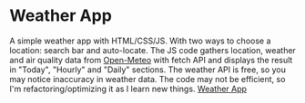# Weather App
A simple weather app with HTML/CSS/JS. With two ways to choose a location: search bar and auto-locate.
The JS code gathers location, weather and air quality data from [Open-Meteo](https://external.ink?to=/open-meteo.com) with fetch API and 
displays the result in "Today", "Hourly" and "Daily" sections. The weather API is free, so you may notice inaccuracy in weather data.
The code may not be efficient, so I'm refactoring/optimizing it as I learn new things.
<a href='https://scriptax.github.io/weather-app/' target='_blank'>Weather App</a>
